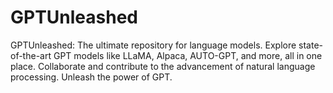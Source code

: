 # GPTUnleashed
GPTUnleashed: The ultimate repository for language models. Explore state-of-the-art GPT models like LLaMA, Alpaca, AUTO-GPT, and more, all in one place. Collaborate and contribute to the advancement of natural language processing. Unleash the power of GPT.
